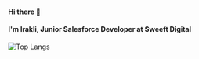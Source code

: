 
#### Hi there 👋
#### I'm Irakli, Junior Salesforce Developer at Sweeft Digital

![Top Langs](https://github-readme-stats.vercel.app/api/top-langs/?username=iriauli&layout=compact)
